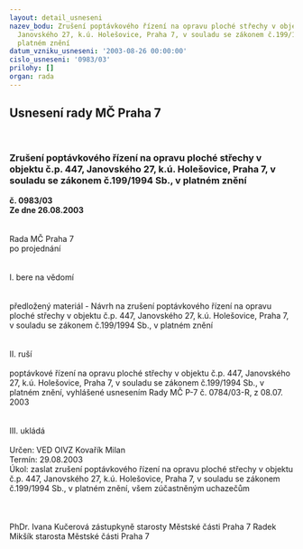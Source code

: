 ```yaml
---
layout: detail_usneseni
nazev_bodu: Zrušení poptávkového řízení na opravu ploché střechy v objektu č.p. 447,
  Janovského 27, k.ú. Holešovice, Praha 7, v souladu se zákonem č.199/1994 Sb., v
  platném znění
datum_vzniku_usneseni: '2003-08-26 00:00:00'
cislo_usneseni: '0983/03'
prilohy: []
organ: rada
---
```

<div id="ucUsn_pList" class="usn">
	<span><h2>Usnesení rady MČ Praha 7 </h2>
<br></span><div class="standBody">
<span><h3>Zrušení poptávkového řízení na opravu ploché střechy v objektu č.p. 447, Janovského 27, k.ú. Holešovice, Praha 7, v souladu se zákonem č.199/1994 Sb., v platném znění</h3></span><div class="center">
		<strong>č. 0983/03</strong><br>
	</div>
<div class="center">
		<strong>Ze dne 26.08.2003</strong><br><br>
	</div>
<br>Rada MČ Praha 7<br>po projednání<br><br><br>I.	bere na vědomí<br><br> <br>předložený materiál - Návrh na  zrušení poptávkového řízení na opravu ploché střechy v objektu č.p. 447, Janovského 27, k.ú. Holešovice, Praha 7, v souladu se zákonem č.199/1994 Sb., v platném znění<br><br><br>II.  ruší <br><br>poptávkové řízení na opravu ploché střechy v objektu č.p. 447, Janovského 27, k.ú. Holešovice, Praha 7, v souladu se zákonem č.199/1994 Sb., v platném znění, vyhlášené usnesením Rady MČ P-7 č. 0784/03-R, z 08.07. 2003<br><br><br>III.	ukládá <br><br>Určen:	VED OIVZ Kovařík Milan<br>Termín: 29.08.2003<br>Úkol:	zaslat zrušení poptávkového řízení na opravu ploché střechy  v  objektu č.p. 447, Janovského 27, k.ú. Holešovice, Praha 7, v souladu se zákonem č.199/1994 Sb., v platném znění,  všem zúčastněným uchazečům<br> <br> <br>	<br>PhDr. Ivana Kučerová zástupkyně starosty Městské části Praha 7	 Radek Mikšík starosta Městské části Praha 7<br>	<br><br>
</div>
</div>